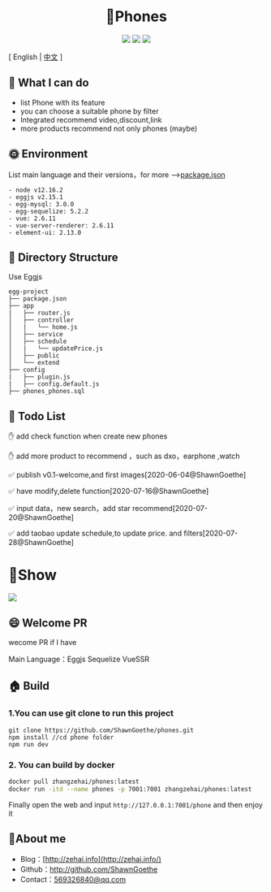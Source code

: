 <div align="center">
<h1>📱Phones</h1>
  <img src="https://img.shields.io/badge/License-MIT-blue.svg"/>
  <img src="https://img.shields.io/static/v1?label=electron&message=7.1.7&color="/>
  <img src="https://img.shields.io/badge/language-javascript-yellow.svg?style=flat-square"/>
</div>


[ English | [中文](./README-CN.md) ]

## 🤔 What I can do

- list Phone with its feature
- you can choose a suitable phone by filter
- Integrated recommend video,discount,link
- more products recommend not only phones (maybe)



## 🌞 Environment

List main language and their versions，for more -->[package.json](./package.json)

```
- node v12.16.2
- eggjs v2.15.1
- egg-mysql: 3.0.0
- egg-sequelize: 5.2.2
- vue: 2.6.11
- vue-server-renderer: 2.6.11
- element-ui: 2.13.0
```



## 🌲 Directory Structure

Use Eggjs

```
egg-project
├── package.json
├── app
|   ├── router.js
│   ├── controller
│   |   └── home.js
│   ├── service
│   ├── schedule
│   |   └── updatePrice.js
│   ├── public 
│   └── extend 
├── config
|   ├── plugin.js
|   ├── config.default.js
├── phones_phones.sql
```



## 🐼 Todo List

:hand: add check function when create new phones

:hand: add more product to recommend ，such as dxo，earphone ,watch

:white_check_mark:  publish v0.1-welcome,and first images[2020-06-04@ShawnGoethe]

:white_check_mark:  have modify,delete function[2020-07-16@ShawnGoethe]

:white_check_mark:  input data，new search，add star recommend[2020-07-20@ShawnGoethe]

:white_check_mark:  add taobao update schedule,to update price. and filters[2020-07-28@ShawnGoethe]



# 🚩Show

![](https://zehai-github.oss-cn-beijing.aliyuncs.com/index.jpg)



## 😄 Welcome PR

wecome PR if I have

Main Language：Eggjs Sequelize VueSSR



## 🏠 Build

### 1.You can use git clone to run this project 

```shell
git clone https://github.com/ShawnGoethe/phones.git
npm install //cd phone folder
npm run dev
```

### 2. You can build by docker

```sh
docker pull zhangzehai/phones:latest
docker run -itd --name phones -p 7001:7001 zhangzehai/phones:latest
```

Finally open the web and input `http://127.0.0.1:7001/phone`  and then enjoy it

## 🚩About me

- Blog：[http://zehai.info](http://zehai.info/)
- Github：http://github.com/ShawnGoethe
- Contact：569326840@qq.com
